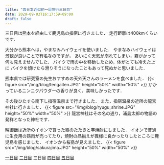 ```yaml
---
title: "西日本近似的一周旅行三日目"
date: 2020-09-03T16:17:59+09:00
draft: false
---
```


三日目は熊本を経由して鹿児島の指宿に行きました．
走行距離は400kmくらいです．

大分から熊本へは，やまなみハイウェイを使いました．
やまなみハイウェイは景観が良いことで有名なのですが，
あいにく天気が崩れてしまい，霧がかって何も見えませんでした．
バイクで雨の中を移動したため，体がとても冷えた上に
バイクを傾けたら滑りそうになったこともあって死ぬかと思いました．

熊本県では研究室の先生おすすめの天外天さんのラーメンを食べました．
{{< figure src="/img/blog/tengaiten.JPG" height="50%" width="50%" >}}
かかっているニンニクパウダーの香りが良く，美味しかったです．

その後ひたすら南下し指宿温泉まで行きました．
また，指宿温泉の近所の龍宮神社に行きました．
{{< figure src="/img/blog/ryugu_shrine.JPG" height="50%" width="50%" >}}
龍宮神社はその名の通り，浦島太郎の物語の発祥となった神社です．

晩御飯は近所のイオンで買った鶏のたたきと芋焼酎にしました．
イオンで普通に生食用の鶏肉が売ってたり，焼酎の品揃えが異様に良かったりしたところに鹿児島を感じました．
イオンから桜島が見えました．
{{< figure src="/img/blog/sakurajima.JPG" height="50%" width="50%" >}}

[一日目](../tour_day1/)
[二日目](../tour_day2/)
三日目
[四日目](../tour_day4/)
[五日目](../tour_day5/)
